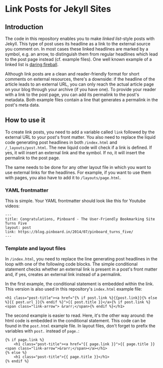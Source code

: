 # Link Posts for Jekyll Sites

## Introduction

The code in this repository enables you to make *linked list*-style posts with Jekyll. This type of post uses its headline as a link to the external source you comment on. In most cases these linked headlines are marked by a symbol, e.g. an arrow, to distinguish them from regular headlines which lead to the post page instead (cf. example files). One well known example of a linked list is [daring fireball](http://daringfireball.net).

Although link posts are a clean and reader-friendly format for short comments on external resources, there's a downside: if the headline of the article leads to an external URL, you can only reach the actual article page on your blog through your archive (if you have one). To provide your reader with a link to the post page, you can add its permalink to the post's metadata. Both example files contain a line that generates a permalink in the post's meta data.

## How to use it

To create link posts, you need to add a variable called `link` followed by the external URL to your post's front matter. You also need to replace the liquid code generating post headlines in both `/index.html` and `/_layouts/post.html`. The new liquid code will check if a link is defined. If yes, it will insert an external link and the symbol. If no, it will insert the permalink to the post page.

The same needs to be done for any other layout file in which you want to use external links for the headlines. For example, if you want to use them with pages, you also have to add it to `/layouts/page.html`.

### YAML frontmatter

This is simple. Your YAML frontmatter should look like this for Youtube videos:

    ---
    title: Congratulations, Pinboard - The User-Friendly Bookmarking Site Turns Five
    layout: post
    link: https://blog.pinboard.in/2014/07/pinboard_turns_five/
    ---

### Template and layout files

In `/index.html`, you need to replace the line generating post headlines in the loop with one of the following code blocks. The simple conditional statement checks whether an external link is present in a post's front matter and, if yes, creates an external link instead of a permalink.

In the first example, the conditional statement is embedded within the link. This version is also used in this repository's `index.html` example file:

    <h1 class="post-title"><a href="{% if post.link %}{{post.link}}{% else %}{{ post.url }}{% endif %}">{{ post.title }}</a>{% if post.link %}<span class="link-arrow"> &rarr;</span>{% endif %}</h1>

The second example is easier to read. Here, it's the other way around: the html code is embedded in the conditional statement. This code can be found in the `post.html` example file. In layout files, don't forget to prefix the variables with `post.` instead of `page.`:

    {% if page.link %}
    	<h1 class="post-title"><a href="{{ page.link }}">{{ page.title }} <span class="link-arrow">&rarr;</span></a></h1>
    {% else %}
    	<h1 class="post-title">{{ page.title }}</h1>
    {% endif %}
